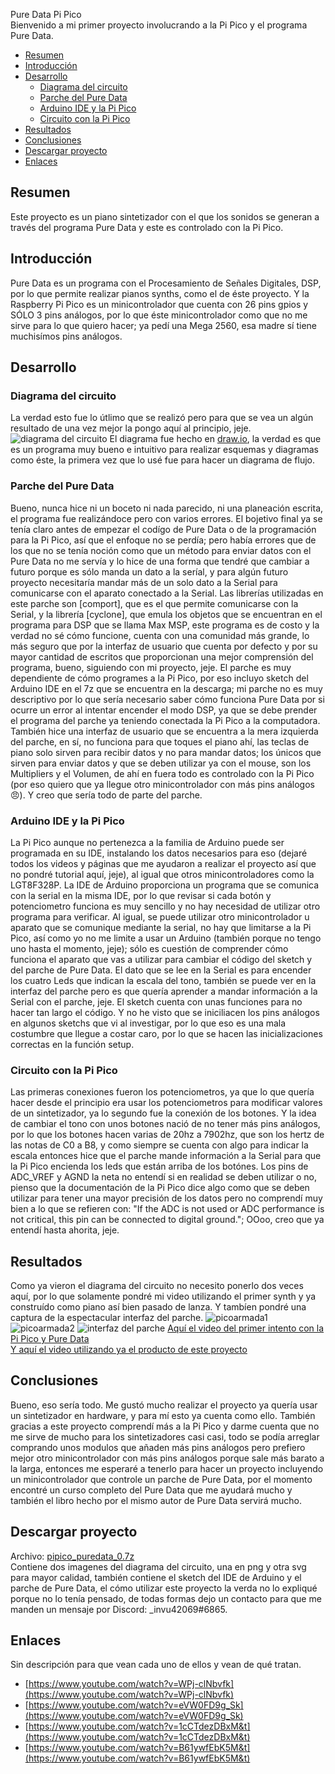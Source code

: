  Pure Data Pi Pico <br>
 Bienvenido a mi primer proyecto involucrando a la Pi Pico y el programa Pure Data.<br>

- [Resumen](#resumen)
- [Introducción](#introducción)
- [Desarrollo](#desarrollo)
  - [Diagrama del circuito](#diagrama-del-circuito)
  - [Parche del Pure Data](#parche-del-pure-data)
  - [Arduino IDE y la Pi Pico](#arduino-ide-y-la-pi-pico)
  - [Circuito con la Pi Pico](#circuito-con-la-pi-pico)
- [Resultados](#resultados)
- [Conclusiones](#conclusiones)
- [Descargar proyecto](#descargar-proyecto)
- [Enlaces](#enlaces)

## Resumen
Este proyecto es un piano sintetizador con el que los sonidos se generan a través del programa Pure Data y este es controlado con la Pi Pico.

## Introducción
Pure Data es un programa con el Procesamiento de Señales Digitales, DSP, por lo que permite realizar pianos synths, como el de éste proyecto. Y la Raspberry Pi Pico es un minicontrolador que cuenta con 26 pins gpios y SÓLO 3 pins análogos, por lo que éste minicontrolador como que no me sirve para lo que quiero hacer; ya pedí una Mega 2560, esa madre sí tiene muchisímos pins análogos.

## Desarrollo

### Diagrama del circuito 
La verdad esto fue lo útlimo que se realizó pero para que se vea un algún resultado de una vez mejor la pongo aquí al principio, jeje.
![diagrama del circuito](/pipico_puredata_0/proyecto/diagrama_pipicopiano.png) El diagrama fue hecho en [draw.io](https://app.diagrams.net/ "Página de draw.io"), la verdad es que es un programa muy bueno e intuitivo para realizar esquemas y diagramas como éste, la primera vez que lo usé fue para hacer un diagrama de flujo.

### Parche del Pure Data
Bueno, nunca hice ni un boceto ni nada parecido, ni una planeación escrita, el programa fue realizándoce pero con varios errores. El bojetivo final ya se tenía claro antes de empezar el codígo de Pure Data o de la programación para la Pi Pico, así que el enfoque no se perdía; pero había errores que de los que no se tenía noción como que un método para enviar datos con el Pure Data no me servía y lo hice de una forma que tendré que cambiar a futuro porque es sólo manda un dato a la seríal, y para algún futuro proyecto necesitaría mandar más de un solo dato a la Serial para comunicarse con el aparato conectado a la Serial. Las librerías utilizadas en este parche son [comport], que es el que permite comunicarse con la Serial, y la librería [cyclone], que emula los objetos que se encuentran en el programa para DSP que se llama Max MSP, este programa es de costo y la verdad no sé cómo funcione, cuenta con una comunidad más grande, lo más seguro que por la interfaz de usuario que cuenta por defecto y por su mayor cantidad de escritos que proporcionan una mejor comprensión del programa, bueno, siguiendo con mi proyecto, jeje. El parche es muy dependiente de cómo programes a la Pi Pico, por eso incluyo sketch del Arduino IDE en el 7z que se encuentra en la descarga; mi parche no es muy descriptivo por lo que sería necesario saber cómo funciona Pure Data por si ocurre un error al intentar encender el modo DSP, ya que se debe prender el programa del parche ya teniendo conectada la Pi Pico a la computadora. También hice una interfaz de usuario que se encuentra a la mera izquierda del parche, en sí, no funciona para que toques el piano ahí, las teclas de piano solo sirven para recibir datos y no para mandar datos; los únicos que sirven para enviar datos y que se deben utilizar ya con el mouse, son los Multipliers y el Volumen, de ahí en fuera todo es controlado con la Pi Pico (por eso quiero que ya llegue otro minicontrolador con más pins análogos 😠). Y creo que sería todo de parte del parche.

### Arduino IDE y la Pi Pico
La Pi Pico aunque no pertenezca a la familia de Arduino puede ser programada en su IDE, instalando los datos necesarios para eso (dejaré todos los videos y páginas que me ayudaron a realizar el proyecto así que no pondré tutorial aquí, jeje), al igual que otros minicontroladores como la LGT8F328P. La IDE de Arduino proporciona un programa que se comunica con la serial en la misma IDE, por lo que revisar si cada botón y potenciometro funciona es muy sencillo y no hay necesidad de utilizar otro programa para verificar. Al igual, se puede utilizar otro minicontrolador u aparato que se comunique mediante la serial, no hay que limitarse a la Pi Pico, así como yo no me limite a usar un Arduino (también porque no tengo uno hasta el momento, jeje); sólo es cuestión de comprender cómo funciona el aparato que vas a utilizar para cambiar el código del sketch y del parche de Pure Data.  El dato que se lee en la Serial es para encender los cuatro Leds que indican la escala del tono, también se puede ver en la interfaz del parche pero es que quería aprender a mandar información a la Serial con el parche, jeje. El sketch cuenta con unas funciones para no hacer tan largo el código. Y no he visto que se iniciliacen los pins análogos en algunos sketchs que vi al investigar, por lo que eso es una mala costumbre que llegue a costar caro, por lo que se hacen las inicializaciones correctas en la función setup.

### Circuito con la Pi Pico
Las primeras conexiones fueron los potenciometros, ya que lo que quería hacer desde el principio era usar los potenciometros para modificar valores de un sintetizador, ya lo segundo fue la conexión de los botones. Y la idea de cambiar el tono con unos botones nació de no tener más pins análogos, por lo que los botones hacen varias de 20hz a 7902hz, que son los hertz de las notas de C0 a B8, y como siempre se cuenta con algo para indicar la escala entonces hice que el parche mande información a la Serial para que la Pi Pico encienda los leds que están arriba de los botónes. Los pins de ADC_VREF y AGND la neta no entendí si en realidad se deben utilizar o no, pienso que la documentación de la Pi Pico dice algo como que se deben utilizar para tener una mayor precisión de los datos pero no comprendí muy bien a lo que se refieren con: "If the ADC is not used or ADC performance is not critical, this pin can be connected to digital
ground."; OOoo, creo que ya entendí hasta ahorita, jeje.

## Resultados
Como ya vieron el diagrama del circuito no necesito ponerlo dos veces aquí, por lo que solamente pondré mi video utilizando el primer synth y ya construído como piano así bien pasado de lanza. Y tambíen pondré una captura de la espectacular interfaz del parche.
![picoarmada1](/pipico_puredata_0/pico_armada.jpg)
![picoarmada2](/pipico_puredata_0/pico_armada_2.jpg)
![interfaz del parche](/pipico_puredata_0/cap_interfaz.png)
[Aquí el video del primer intento con la Pi Pico y Pure Data](https://www.youtube.com/watch?v=5JeAMMj4OdM&t) <br>
[Y aquí el video utilizando ya el producto de este proyecto](https://www.youtube.com/watch?v=BOR75bgEKAA)


## Conclusiones
Bueno, eso sería todo. Me gustó mucho realizar el proyecto ya quería usar un sintetizador en hardware, y para mí esto ya cuenta como ello. También gracias a este proyecto comprendí más a la Pi Pico y darme cuenta que no me sirve de mucho para los sintetizadores casi casi, todo se podía arreglar comprando unos modulos que añaden más pins análogos pero prefiero mejor otro minicontrolador con más pins análogos porque sale más barato a la larga, entonces me esperaré a tenerlo para hacer un proyecto incluyendo un minicontrolador que controle un parche de Pure Data, por el momento encontré un curso completo del Pure Data que me ayudará mucho y también el libro hecho por el mismo autor de Pure Data servirá mucho.

## Descargar proyecto
Archivo:  [pipico_puredata_0.7z](pipico_puredata_0.7z) <br> Contiene dos imagenes del diagrama del circuito, una en png y otra svg para mayor calidad, también contiene el sketch del IDE de Arduino y el parche de Pure Data, el cómo utilizar este proyecto la verda no lo expliqué porque no lo tenía pensado, de todas formas dejo un contacto para que me manden un mensaje por Discord: _invu42069#6865.
 
## Enlaces
Sin descripción para que vean cada uno de ellos y vean de qué tratan.
- [https://www.youtube.com/watch?v=WPj-clNbvfk](https://www.youtube.com/watch?v=WPj-clNbvfk)
- [https://www.youtube.com/watch?v=eVW0FD9g_Sk](https://www.youtube.com/watch?v=eVW0FD9g_Sk)
- [https://www.youtube.com/watch?v=1cCTdezDBxM&t](https://www.youtube.com/watch?v=1cCTdezDBxM&t)
- [https://www.youtube.com/watch?v=B61ywfEbK5M&t](https://www.youtube.com/watch?v=B61ywfEbK5M&t)